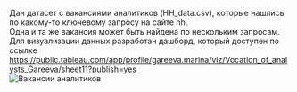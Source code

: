 Дан датасет с вакансиями аналитиков (HH_data.csv), которые нашлись по какому-то ключевому запросу на сайте hh.  
Одна и та же вакансия может быть найдена по нескольким запросам.  
Для визуализации данных разработан дашборд, который доступен по ссылке https://public.tableau.com/app/profile/gareeva.marina/viz/Vocation_of_analysts_Gareeva/sheet11?publish=yes  
![Вакансии аналитиков](https://user-images.githubusercontent.com/104904113/201981917-d520d7a1-cfd9-4c02-80f0-bd35f7a69ad7.jpg)

